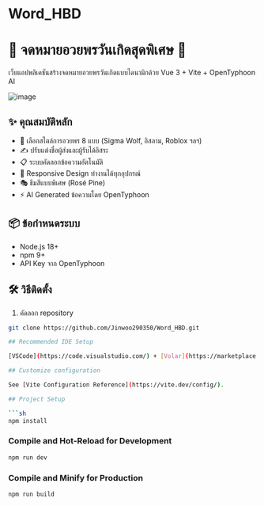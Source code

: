 # Word_HBD

# 🎉 จดหมายอวยพรวันเกิดสุดพิเศษ 🎂

เว็บแอปพลิเคชันสร้างจดหมายอวยพรวันเกิดแบบไดนามิกด้วย Vue 3 + Vite + OpenTyphoon AI

![image](https://github.com/user-attachments/assets/55a4d9bd-45e2-4c41-8599-fc4545fa61b4)


## ✨ คุณสมบัติหลัก
- 🎨 เลือกสไตล์การอวยพร 8 แบบ (Sigma Wolf, อิสลาม, Roblox ฯลฯ)
- ✍️ ปรับแต่งชื่อผู้ส่งและผู้รับได้อิสระ
- 📋 ระบบคัดลอกข้อความอัตโนมัติ
- 📱 Responsive Design ทำงานได้ทุกอุปกรณ์
- 🎭 ธีมสีแบบพิเศษ (Rosé Pine)
- ⚡️ AI Generated ข้อความโดย OpenTyphoon

## 📦 ข้อกำหนดระบบ
- Node.js 18+
- npm 9+
- API Key จาก OpenTyphoon

## 🛠️ วิธีติดตั้ง
1. คัดลอก repository
```bash
git clone https://github.com/Jinwoo290350/Word_HBD.git

## Recommended IDE Setup

[VSCode](https://code.visualstudio.com/) + [Volar](https://marketplace.visualstudio.com/items?itemName=Vue.volar) (and disable Vetur).

## Customize configuration

See [Vite Configuration Reference](https://vite.dev/config/).

## Project Setup

```sh
npm install
```

### Compile and Hot-Reload for Development

```sh
npm run dev
```

### Compile and Minify for Production

```sh
npm run build
```
